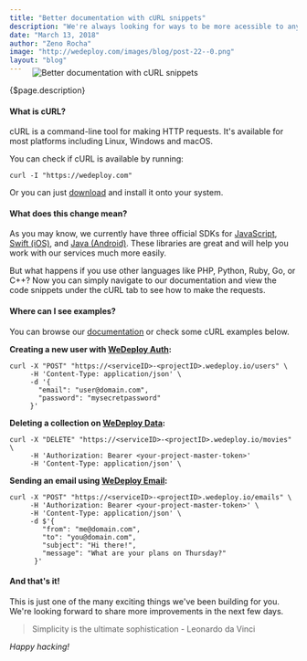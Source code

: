 ```yaml
---
title: "Better documentation with cURL snippets"
description: "We're always looking for ways to be more acessible to any developer using any kind of programming language. Today we're taking another step in that direction by adding cURL snippets to our documentation."
date: "March 13, 2018"
author: "Zeno Rocha"
image: "http://wedeploy.com/images/blog/post-22--0.png"
layout: "blog"
---
```


<article>

<figure style="margin-top: -1.5rem">
  <img src="/images/blog/post-22--1.gif" alt="Better documentation with cURL snippets">
</figure>

{$page.description}

#### What is cURL?

cURL is a command-line tool for making HTTP requests. It's available for most platforms including Linux, Windows and macOS.

You can check if cURL is available by running:

```text/x-sh
curl -I "https://wedeploy.com"
```

Or you can just [download](https://curl.haxx.se/download.html) and install it onto your system.

#### What does this change mean?

As you may know, we currently have three official SDKs for [JavaScript](/docs/intro/api-clients/#2), [Swift (iOS)](/docs/intro/api-clients/#3), and [Java (Android)](/docs/intro/api-clients/#4). These libraries are great and will help you work with our services much more easily.

But what happens if you use other languages like PHP, Python, Ruby, Go, or C++? Now you can simply navigate to our documentation and view the code snippets under the cURL tab to see how to make the requests.

#### Where can I see examples?

You can browse our [documentation](/docs) or check some cURL examples below.

**Creating a new user with [WeDeploy Auth](/docs/auth/manage-users/#1):**

```text/x-sh
curl -X "POST" "https://<serviceID>-<projectID>.wedeploy.io/users" \
     -H 'Content-Type: application/json' \
     -d '{
       "email": "user@domain.com",
       "password": "mysecretpassword"
     }'
```

**Deleting a collection on [WeDeploy Data](/docs/data/deleting-data/#1):**

```text/x-sh
curl -X "DELETE" "https://<serviceID>-<projectID>.wedeploy.io/movies" \
     -H 'Authorization: Bearer <your-project-master-token>'
     -H 'Content-Type: application/json' \
```

**Sending an email using [WeDeploy Email](/docs/email/sending-email/#1):**

```text/x-sh
curl -X "POST" "https://<serviceID>-<projectID>.wedeploy.io/emails" \
     -H 'Authorization: Bearer <your-project-master-token>' \
     -H 'Content-Type: application/json' \
     -d $'{
        "from": "me@domain.com",
        "to": "you@domain.com",
        "subject": "Hi there!",
        "message": "What are your plans on Thursday?"
      }'
```

#### And that's it!

This is just one of the many exciting things we've been building for you. We're looking forward to share more improvements in the next few days.

> Simplicity is the ultimate sophistication - Leonardo da Vinci

*Happy hacking!*

</article>
